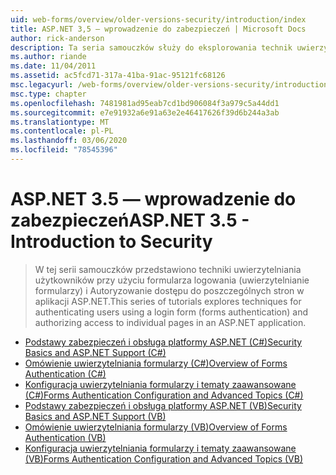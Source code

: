 ```yaml
---
uid: web-forms/overview/older-versions-security/introduction/index
title: ASP.NET 3,5 — wprowadzenie do zabezpieczeń | Microsoft Docs
author: rick-anderson
description: Ta seria samouczków służy do eksplorowania technik uwierzytelniania użytkowników przy użyciu formularza logowania (uwierzytelnianie formularzy) i autoryzowania dostępu do poszczególnych stron w...
ms.author: riande
ms.date: 11/04/2011
ms.assetid: ac5fcd71-317a-41ba-91ac-95121fc68126
msc.legacyurl: /web-forms/overview/older-versions-security/introduction
msc.type: chapter
ms.openlocfilehash: 7481981ad95eab7cd1bd906084f3a979c5a44dd1
ms.sourcegitcommit: e7e91932a6e91a63e2e46417626f39d6b244a3ab
ms.translationtype: MT
ms.contentlocale: pl-PL
ms.lasthandoff: 03/06/2020
ms.locfileid: "78545396"
---
```

# <a name="aspnet-35---introduction-to-security"></a><span data-ttu-id="2eabf-103">ASP.NET 3.5 — wprowadzenie do zabezpieczeń</span><span class="sxs-lookup"><span data-stu-id="2eabf-103">ASP.NET 3.5 - Introduction to Security</span></span>

> <span data-ttu-id="2eabf-104">W tej serii samouczków przedstawiono techniki uwierzytelniania użytkowników przy użyciu formularza logowania (uwierzytelnianie formularzy) i Autoryzowanie dostępu do poszczególnych stron w aplikacji ASP.NET.</span><span class="sxs-lookup"><span data-stu-id="2eabf-104">This series of tutorials explores techniques for authenticating users using a login form (forms authentication) and authorizing access to individual pages in an ASP.NET application.</span></span>

- [<span data-ttu-id="2eabf-105">Podstawy zabezpieczeń i obsługa platformy ASP.NET (C#)</span><span class="sxs-lookup"><span data-stu-id="2eabf-105">Security Basics and ASP.NET Support (C#)</span></span>](security-basics-and-asp-net-support-cs.md)
- [<span data-ttu-id="2eabf-106">Omówienie uwierzytelniania formularzy (C#)</span><span class="sxs-lookup"><span data-stu-id="2eabf-106">Overview of Forms Authentication (C#)</span></span>](an-overview-of-forms-authentication-cs.md)
- [<span data-ttu-id="2eabf-107">Konfiguracja uwierzytelniania formularzy i tematy zaawansowane (C#)</span><span class="sxs-lookup"><span data-stu-id="2eabf-107">Forms Authentication Configuration and Advanced Topics (C#)</span></span>](forms-authentication-configuration-and-advanced-topics-cs.md)
- [<span data-ttu-id="2eabf-108">Podstawy zabezpieczeń i obsługa platformy ASP.NET (VB)</span><span class="sxs-lookup"><span data-stu-id="2eabf-108">Security Basics and ASP.NET Support (VB)</span></span>](security-basics-and-asp-net-support-vb.md)
- [<span data-ttu-id="2eabf-109">Omówienie uwierzytelniania formularzy (VB)</span><span class="sxs-lookup"><span data-stu-id="2eabf-109">Overview of Forms Authentication (VB)</span></span>](an-overview-of-forms-authentication-vb.md)
- [<span data-ttu-id="2eabf-110">Konfiguracja uwierzytelniania formularzy i tematy zaawansowane (VB)</span><span class="sxs-lookup"><span data-stu-id="2eabf-110">Forms Authentication Configuration and Advanced Topics (VB)</span></span>](forms-authentication-configuration-and-advanced-topics-vb.md)
